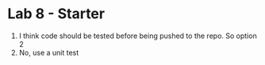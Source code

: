 # Lab 8 - Starter
1. I think code should be tested before being pushed to the repo. So option 2
4. No, use a unit test
